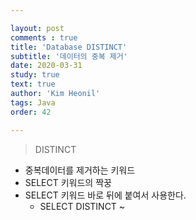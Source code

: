 ```yaml
---

layout: post
comments : true
title: 'Database DISTINCT'
subtitle: '데이터의 중복 제거'
date: 2020-03-31
study: true
text: true
author: 'Kim Heonil'
tags: Java
order: 42

---
```


 

> DISTINCT

- 중복데이터를 제거하는 키워드
- SELECT 키워드의 짝꿍
- SELECT 키워드 바로 뒤에 붙여서 사용한다.
  - SELECT DISTINCT ~

<br><br>